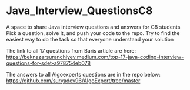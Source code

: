 # Java_Interview_QuestionsC8
A space to share Java interview questions and answers for C8 students 
Pick a question, solve it, and push your code to the repo.
Try to find the easiest way to do the task so that everyone understand your solution 


The link to all 17 questions from Baris article are here:
https://beknazarsuranchiyev.medium.com/top-17-java-coding-interview-questions-for-sdet-a978754eb078


The answers to all Algoexperts questions are in the repo below:
https://github.com/suryadev96/AlgoExpert/tree/master

